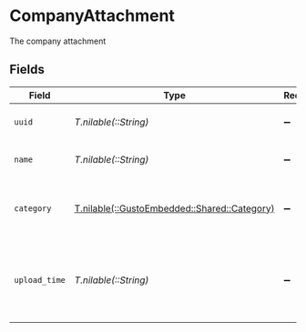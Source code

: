 # CompanyAttachment

The company attachment


## Fields

| Field                                                                           | Type                                                                            | Required                                                                        | Description                                                                     |
| ------------------------------------------------------------------------------- | ------------------------------------------------------------------------------- | ------------------------------------------------------------------------------- | ------------------------------------------------------------------------------- |
| `uuid`                                                                          | *T.nilable(::String)*                                                           | :heavy_minus_sign:                                                              | UUID of the company attachment                                                  |
| `name`                                                                          | *T.nilable(::String)*                                                           | :heavy_minus_sign:                                                              | name of the file uploaded                                                       |
| `category`                                                                      | [T.nilable(::GustoEmbedded::Shared::Category)](../../models/shared/category.md) | :heavy_minus_sign:                                                              | The category of the company attachment                                          |
| `upload_time`                                                                   | *T.nilable(::String)*                                                           | :heavy_minus_sign:                                                              | The ISO 8601 timestamp of when an attachment was uploaded                       |